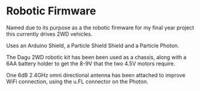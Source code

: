 Robotic Firmware
================
Named due to its purpose as a the robotic firmware for my final year project this currently drives 2WD vehicles.

Uses an Arduino Shield, a Particle Shield Shield and a Particle Photon.

The Dagu 2WD robotic kit has been been used as a chassis, along with a 6AA battery holder to get the 8-9V that the 
two 4.5V motors require.

One 6dB 2.4GHz omni directional antenna has been attached to improve WiFi connection, using the u.FL connector on the Photon.
